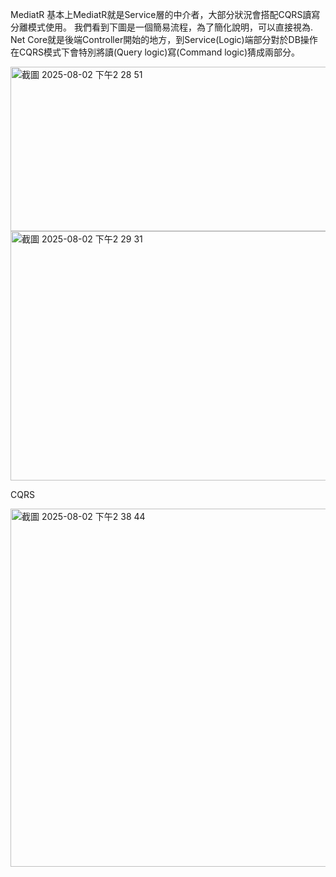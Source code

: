 MediatR
基本上MediatR就是Service層的中介者，大部分狀況會搭配CQRS讀寫分離模式使用。
我們看到下圖是一個簡易流程，為了簡化說明，可以直接視為. Net Core就是後端Controller開始的地方，到Service(Logic)端部分對於DB操作在CQRS模式下會特別將讀(Query logic)寫(Command logic)猜成兩部分。

<img width="704" height="263" alt="截圖 2025-08-02 下午2 28 51" src="https://github.com/user-attachments/assets/e4900080-60be-46f8-8326-e3b30edf8b69" />


<img width="595" height="399" alt="截圖 2025-08-02 下午2 29 31" src="https://github.com/user-attachments/assets/b58180e2-b48f-494c-a7b1-aaba3a24dc60" />




CQRS

<img width="1167" height="573" alt="截圖 2025-08-02 下午2 38 44" src="https://github.com/user-attachments/assets/df7b8414-cfdd-4a58-af77-85caa3a8105e" />

